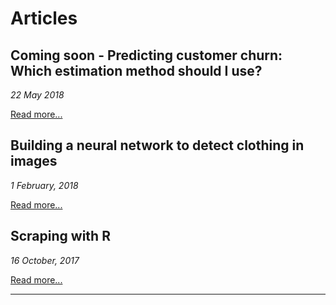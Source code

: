 # Articles
## Coming soon - Predicting customer churn: Which estimation method should I use?

*22 May 2018*

[Read more...](/)

## Building a neural network to detect clothing in images

*1 February, 2018*

[Read more...](building-a-neural-network/)

## Scraping with R
*16 October, 2017*

[Read more...](scraping_with_R/)

___
